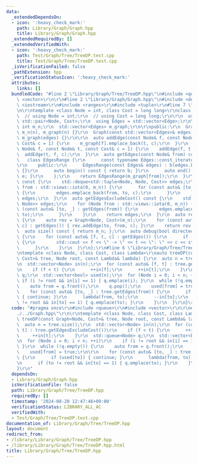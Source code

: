 ```yaml
---
data:
  _extendedDependsOn:
  - icon: ':heavy_check_mark:'
    path: Library/Graph/Graph.hpp
    title: Library/Graph/Graph.hpp
  _extendedRequiredBy: []
  _extendedVerifiedWith:
  - icon: ':heavy_check_mark:'
    path: Test/Graph/Tree/TreeDP.test.cpp
    title: Test/Graph/Tree/TreeDP.test.cpp
  _isVerificationFailed: false
  _pathExtension: hpp
  _verificationStatusIcon: ':heavy_check_mark:'
  attributes:
    links: []
  bundledCode: "#line 2 \"Library/Graph/Tree/TreeDP.hpp\"\n#include <queue>\r\n#include\
    \ <vector>\r\n\r\n#line 2 \"Library/Graph/Graph.hpp\"\n#include <deque>\r\n#include\
    \ <iostream>\r\n#include <ranges>\r\n#include <tuple>\r\n#line 7 \"Library/Graph/Graph.hpp\"\
    \n\r\ntemplate <class Node = int, class Cost = long long>\r\nclass Graph {\r\n\
    \  // using Node = int;\r\n  // using Cost = long long;\r\n\r\n  using Edge =\
    \ std::pair<Node, Cost>;\r\n  using Edges = std::vector<Edge>;\r\n\r\n  const\
    \ int m_n;\r\n  std::vector<Edges> m_graph;\r\n\r\npublic:\r\n  Graph(int n) :\
    \ m_n(n), m_graph(n) {}\r\n  Graph(const std::vector<Edges>& edges) : m_n(edges.size()),\
    \ m_graph(edges) {}\r\n\r\n  auto addEdge(const Node& f, const Node& t, const\
    \ Cost& c = 1) {\r\n    m_graph[f].emplace_back(t, c);\r\n  }\r\n  auto addEdgeUndirected(const\
    \ Node& f, const Node& t, const Cost& c = 1) {\r\n    addEdge(f, t, c);\r\n  \
    \  addEdge(t, f, c);\r\n  }\r\n  auto getEdges(const Node& from) const {\r\n \
    \   class EdgesRange {\r\n      const typename Edges::const_iterator b, e;\r\n\
    \r\n    public:\r\n      EdgesRange(const Edges& edges) : b(edges.begin()), e(edges.end())\
    \ {}\r\n      auto begin() const { return b; }\r\n      auto end() const { return\
    \ e; }\r\n    };\r\n    return EdgesRange(m_graph[from]);\r\n  }\r\n  auto getEdges()\
    \ const {\r\n    std::deque<std::tuple<Node, Node, Cost>> edges;\r\n    for (Node\
    \ from : std::views::iota(0, m_n)) {\r\n      for (const auto& [to, c] : getEdges(from))\
    \ {\r\n        edges.emplace_back(from, to, c);\r\n      }\r\n    }\r\n    return\
    \ edges;\r\n  }\r\n  auto getEdgesExcludeCost() const {\r\n    std::deque<std::pair<Node,\
    \ Node>> edges;\r\n    for (Node from : std::views::iota(0, m_n)) {\r\n      for\
    \ (const auto& [to, _] : getEdges(from)) {\r\n        edges.emplace_back(from,\
    \ to);\r\n      }\r\n    }\r\n    return edges;\r\n  }\r\n  auto reverse() const\
    \ {\r\n    auto rev = Graph<Node, Cost>(m_n);\r\n    for (const auto& [from, to,\
    \ c] : getEdges()) { rev.addEdge(to, from, c); }\r\n    return rev;\r\n  }\r\n\
    \  auto size() const { return m_n; };\r\n  auto debug(bool directed = false) const\
    \ {\r\n    for (const auto& [f, t, c] : getEdges()) {\r\n      if (f < t || directed)\
    \ {\r\n        std::cout << f << \" -> \" << t << \": \" << c << std::endl;\r\n\
    \      }\r\n    }\r\n  }\r\n};\r\n#line 6 \"Library/Graph/Tree/TreeDP.hpp\"\n\r\
    \ntemplate <class Node, class Cost, class Lambda>\r\nauto treeDP(const Graph<Node,\
    \ Cost>& tree, Node root, const Lambda& lambda) {\r\n  auto n = tree.size();\r\
    \n  std::vector<Node> in(n);\r\n  for (const auto& [f, t] : tree.getEdgesExcludeCost())\r\
    \n    if (f < t) {\r\n      ++in[f];\r\n      ++in[t];\r\n    }\r\n  std::queue<Node>\
    \ q;\r\n  std::vector<bool> used(n);\r\n  for (Node i = 0; i < n; ++i)\r\n   \
    \ if (i != root && in[i] == 1) { q.emplace(i); }\r\n  while (!q.empty()) {\r\n\
    \    auto from = q.front();\r\n    q.pop();\r\n    used[from] = true;\r\n\r\n\
    \    for (const auto& [to, _] : tree.getEdges(from)) {\r\n      if (used[to])\
    \ { continue; }\r\n      lambda(from, to);\r\n      --in[to];\r\n      if (to\
    \ != root && in[to] == 1) { q.emplace(to); }\r\n    }\r\n  }\r\n}\r\n"
  code: "#pragma once\r\n#include <queue>\r\n#include <vector>\r\n\r\n#include \"\
    ./../Graph.hpp\"\r\n\r\ntemplate <class Node, class Cost, class Lambda>\r\nauto\
    \ treeDP(const Graph<Node, Cost>& tree, Node root, const Lambda& lambda) {\r\n\
    \  auto n = tree.size();\r\n  std::vector<Node> in(n);\r\n  for (const auto& [f,\
    \ t] : tree.getEdgesExcludeCost())\r\n    if (f < t) {\r\n      ++in[f];\r\n \
    \     ++in[t];\r\n    }\r\n  std::queue<Node> q;\r\n  std::vector<bool> used(n);\r\
    \n  for (Node i = 0; i < n; ++i)\r\n    if (i != root && in[i] == 1) { q.emplace(i);\
    \ }\r\n  while (!q.empty()) {\r\n    auto from = q.front();\r\n    q.pop();\r\n\
    \    used[from] = true;\r\n\r\n    for (const auto& [to, _] : tree.getEdges(from))\
    \ {\r\n      if (used[to]) { continue; }\r\n      lambda(from, to);\r\n      --in[to];\r\
    \n      if (to != root && in[to] == 1) { q.emplace(to); }\r\n    }\r\n  }\r\n\
    }\r\n"
  dependsOn:
  - Library/Graph/Graph.hpp
  isVerificationFile: false
  path: Library/Graph/Tree/TreeDP.hpp
  requiredBy: []
  timestamp: '2024-08-20 12:47:46+09:00'
  verificationStatus: LIBRARY_ALL_AC
  verifiedWith:
  - Test/Graph/Tree/TreeDP.test.cpp
documentation_of: Library/Graph/Tree/TreeDP.hpp
layout: document
redirect_from:
- /library/Library/Graph/Tree/TreeDP.hpp
- /library/Library/Graph/Tree/TreeDP.hpp.html
title: Library/Graph/Tree/TreeDP.hpp
---
```

